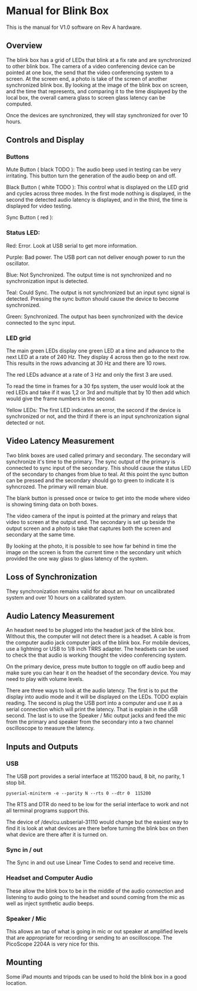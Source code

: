 
# Manual for Blink Box

This is the manual for V1.0 software on Rev A hardware.


## Overview

The blink box has a grid of LEDs that blink at a fix rate and are
synchronized to other blink box. The camera of a video conferencing device
can be pointed at one box, the send that the video conferencing system to
a screen. At the screen end, a photo is take of the screen of another
synchronized blink box. By looking at the image of the blink box on
screen, and the time that represents, and comparing it to the time
displayed by the local box, the overall camera glass to screen glass
latency can be computed.

Once the devices are synchronized, they will stay synchronized for over
10 hours.

## Controls and Display

### Buttons

Mute Button ( black TODO ): The audio beep used in testing can be very
irritating. This button turn the generation of the audio beep on and off.

Black Button ( white TODO ): This control what is displayed on the LED
grid and cycles across three modes. In the first mode nothing is
displayed, in the second the detected audio latency is displayed, and in
the third, the time is displayed for video testing.

Sync Button ( red ):


### Status LED:

Red: Error. Look at USB serial to get more information.

Purple: Bad power. The USB port can not deliver enough power to run the
oscillator.

Blue: Not Synchronized. The output time is not synchronized and no
synchronization input is detected.

Teal: Could Sync. The output is not synchronized but an input sync signal
is detected. Pressing the sync button should cause the device to become
synchronized.

Green: Synchronized. The output has been synchronized with the device
connected to the sync input.


### LED grid

The main green LEDs display one green LED at a time and advance to the
next LED at a rate of 240 Hz. They display 4 across then go to the next
row. This results in the rows advancing at 30 Hz and there are 10 rows.

The red LEDs advance at a rate of 3 Hz and only the first 3 are used.

To read the time in frames for a 30 fps system, the user would look at
the red LEDs and take if it was 1,2 or 3rd and multiple that by 10 then
add which would give the frame numbers in the second.

Yellow LEDs: The first LED indicates an error, the second if the device
is synchronized or not, and the third if there is an input synchronization
signal detected or not.


## Video Latency Measurement

Two blink boxes are used called primary and secondary. The secondary will
synchronize it's time to the primary. The sync output of the primary is
connected to sync input of the secondary. This should cause the status
LED of the secondary to changes from blue to teal. At this point the sync
button can be pressed and the secondary should go to green to indicate
it is syhncrozed. The primary will remain blue.

The blank button is pressed once or twice to get into the mode where
video is showing timing data on both boxes.

The video camera of the input is pointed at the primary and relays that
video to screen at the output end. The secondary is set up beside the
output screen and a photo is take that captures both the screen and
secondary at the same time.

By looking at the photo, it is possible to see how far behind in time the
image on the screen is from the current time n the secondary unit which
provided the one way glass to glass latency of the system.

## Loss of Synchronization

They synchronization remains valid for about an hour on uncalibrated
system and over 10 hours on a calibrated system.

## Audio Latency Measurement

An headset need to be plugged into the headset jack of the blink
box. Without this, the computer will not detect there is a headset. A
cable is from the computer audio jack computer jack of the blink
box. For mobile devices, use a lightning or USB to 1/8 inch TRRS
adapter. The headsets can be used to check the that audio is working
thought the video conferencing system.

On the primary device, press mute button to toggle on off audio beep and
make sure you can hear it on the headset of the secondary device. You
may need to play with volume levels.

There are three ways to look at the audio latency. The first is to put
the display into audio mode and it will be displayed on the LEDs. TODO
explain reading. The second is plug the USB port into a computer and use
it as a serial connection which will print the latency. That is explain
in the uSB second. The last is to use the Speaker / Mic output jacks
and feed the mic from the primary and speaker from the secondary into a
two channel oscilloscope to measure the latency.

## Inputs and Outputs

### USB

The USB port provides a serial interface at 115200 baud, 8 bit, no
parity, 1 stop bit.

```
pyserial-miniterm -e --parity N --rts 0 --dtr 0  115200
```

The RTS and DTR do need to be low for the serial interface to work and
not all terminal programs support this.

The device of /dev/cu.usbserial-31110 would change but the easiest way to
find it is look at what devices are there before turning the blink box
on then what device are there after it is turned on.


### Sync in / out

The Sync in and out use Linear Time Codes to send and receive time.


### Headset and Computer Audio

These allow the blink box to be in the middle of the audio connection
and listening to audio going to the headset and sound coming from the mic
as well as inject synthetic audio beeps.


### Speaker / Mic

This allows an tap of what is going in mic or out speaker at amplified
levels that are appropriate for recording or sending to an
oscilloscope. The PicoScope 2204A is very nice for this.


## Mounting

Some iPad mounts and tripods can be used to hold the blink box in a good location.
